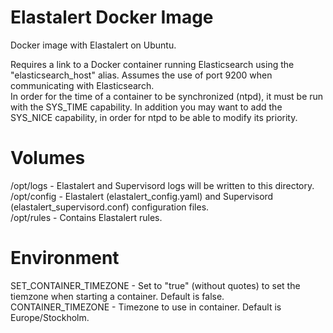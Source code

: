 # Elastalert Docker Image
Docker image with Elastalert on Ubuntu.

Requires a link to a Docker container running Elasticsearch using the "elasticsearch_host" alias.
Assumes the use of port 9200 when communicating with Elasticsearch.<br/>
In order for the time of a container to be synchronized (ntpd), it must be run with the SYS_TIME capability.
In addition you may want to add the SYS_NICE capability, in order for ntpd to be able to modify its priority.

# Volumes
/opt/logs       - Elastalert and Supervisord logs will be written to this directory.<br/>
/opt/config     - Elastalert (elastalert_config.yaml) and Supervisord (elastalert_supervisord.conf) configuration files.<br/>
/opt/rules      - Contains Elastalert rules.<br/>

# Environment
SET_CONTAINER_TIMEZONE - Set to "true" (without quotes) to set the tiemzone when starting a container. Default is false.<br/>
CONTAINER_TIMEZONE - Timezone to use in container. Default is Europe/Stockholm.<br/>
